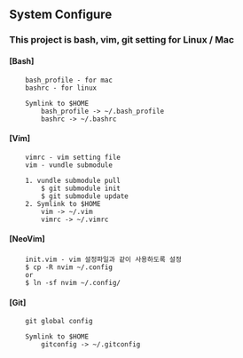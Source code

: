 ## System Configure 

### This project is **bash, vim, git** setting for Linux / Mac 

#### [Bash]
```
	bash_profile - for mac
	bashrc - for linux

	Symlink to $HOME
		bash_profile -> ~/.bash_profile
		bashrc -> ~/.bashrc
```

#### [Vim]
```
	vimrc - vim setting file
	vim - vundle submodule

	1. vundle submodule pull
		$ git submodule init
		$ git submodule update
	2. Symlink to $HOME
		vim -> ~/.vim
		vimrc -> ~/.vimrc
```

#### [NeoVim]
```
	init.vim - vim 설정파일과 같이 사용하도록 설정
	$ cp -R nvim ~/.config
	or
	$ ln -sf nvim ~/.config/
```

#### [Git]
```
	git global config

	Symlink to $HOME
		gitconfig -> ~/.gitconfig
```



